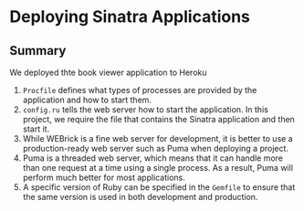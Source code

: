# Deploying Sinatra Applications

## Summary
We deployed thte book viewer application to Heroku
1. `Procfile` defines what types of processes are provided by the application and how to start them.
2. `config.ru` tells the web server how to start the application. In this project, we require the file that contains the Sinatra application and then start it.
3. While WEBrick is a fine web server for development, it is better to use a production-ready web server such as Puma when deploying a project.
4. Puma is a threaded web server, which means that it can handle more than one request at a time using a single process. As a result, Puma will perform much better for most applications.
5. A specific version of Ruby can be specified in the `Gemfile` to ensure that the same version is used in both development and production.